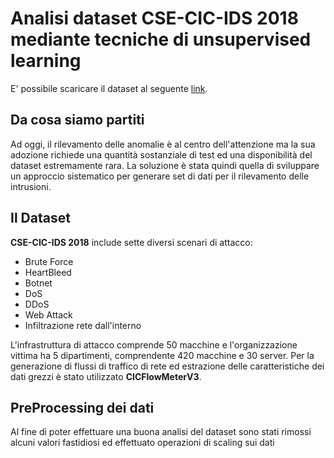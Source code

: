 # Analisi dataset CSE-CIC-IDS 2018 mediante tecniche di unsupervised learning
E' possibile scaricare il dataset al seguente [link](https://www.unb.ca/cic/datasets/ids-2018.html).

## Da cosa siamo partiti
Ad oggi, il rilevamento delle anomalie è al centro dell'attenzione ma la sua adozione richiede una quantità sostanziale di test ed una disponibilità del dataset estremamente rara. La soluzione è stata quindi quella di sviluppare un approccio sistematico per generare set di dati per il rilevamento delle intrusioni.

## Il Dataset
**CSE-CIC-IDS 2018** include sette diversi scenari di attacco:
+ Brute Force
+ HeartBleed
+ Botnet
+ DoS
+ DDoS
+ Web Attack
+ Infiltrazione rete dall'interno

L'infrastruttura di attacco comprende 50 macchine e l'organizzazione vittima ha 5 dipartimenti, comprendente 420 macchine e 30 server. Per la generazione di flussi di traffico di rete ed estrazione delle caratteristiche dei dati grezzi è stato utilizzato **CICFlowMeterV3**.

## PreProcessing dei dati
Al fine di poter effettuare una buona analisi del dataset sono stati rimossi alcuni valori fastidiosi ed effettuato operazioni di scaling sui dati
